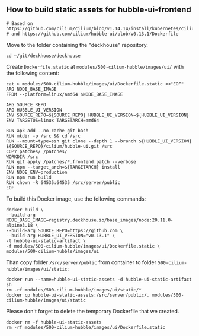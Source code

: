 ## How to build static assets for hubble-ui-frontend

```
# Based on https://github.com/cilium/cilium/blob/v1.14.14/install/kubernetes/cilium/values.yaml#L1375
# and https://github.com/cilium/hubble-ui/blob/v0.13.1/Dockerfile
```

Move to the folder containing the "deckhouse" repository.
```shell
cd ~/git/deckhouse/deckhouse
```

Create `Dockerfile.static` at `modules/500-cilium-hubble/images/ui/` with the following content:

```shell
cat > modules/500-cilium-hubble/images/ui/Dockerfile.static <<"EOF"
ARG NODE_BASE_IMAGE
FROM --platform=linux/amd64 $NODE_BASE_IMAGE

ARG SOURCE_REPO
ARG HUBBLE_UI_VERSION
ENV SOURCE_REPO=${SOURCE_REPO} HUBBLE_UI_VERSION=${HUBBLE_UI_VERSION}
ENV TARGETOS=linux TARGETARCH=amd64

RUN apk add --no-cache git bash
RUN mkdir -p /src && cd /src
RUN --mount=type=ssh git clone --depth 1 --branch ${HUBBLE_UI_VERSION} ${SOURCE_REPO}/cilium/hubble-ui.git /src
COPY patches/ /patches/
WORKDIR /src
RUN git apply /patches/*.frontend.patch --verbose
RUN npm --target_arch=${TARGETARCH} install
ENV NODE_ENV=production
RUN npm run build
RUN chown -R 64535:64535 /src/server/public
EOF
```

To build this Docker image, use the following commands:

```shell
docker build \
--build-arg NODE_BASE_IMAGE=registry.deckhouse.io/base_images/node:20.11.0-alpine3.18 \
--build-arg SOURCE_REPO=https://github.com \
--build-arg HUBBLE_UI_VERSION="v0.13.1" \
-t hubble-ui-static-artifact \
-f modules/500-cilium-hubble/images/ui/Dockerfile.static \
modules/500-cilium-hubble/images/ui
```

Than copy folder `/src/server/public` from container to folder `500-cilium-hubble/images/ui/static`:

```shell
docker run --name=hubble-ui-static-assets -d hubble-ui-static-artifact sh
rm -rf modules/500-cilium-hubble/images/ui/static/*
docker cp hubble-ui-static-assets:/src/server/public/. modules/500-cilium-hubble/images/ui/static
```

Please don't forget to delete the temporary Dockerfile that we created.

```shell
docker rm -f hubble-ui-static-assets
rm -rf modules/500-cilium-hubble/images/ui/Dockerfile.static
```
